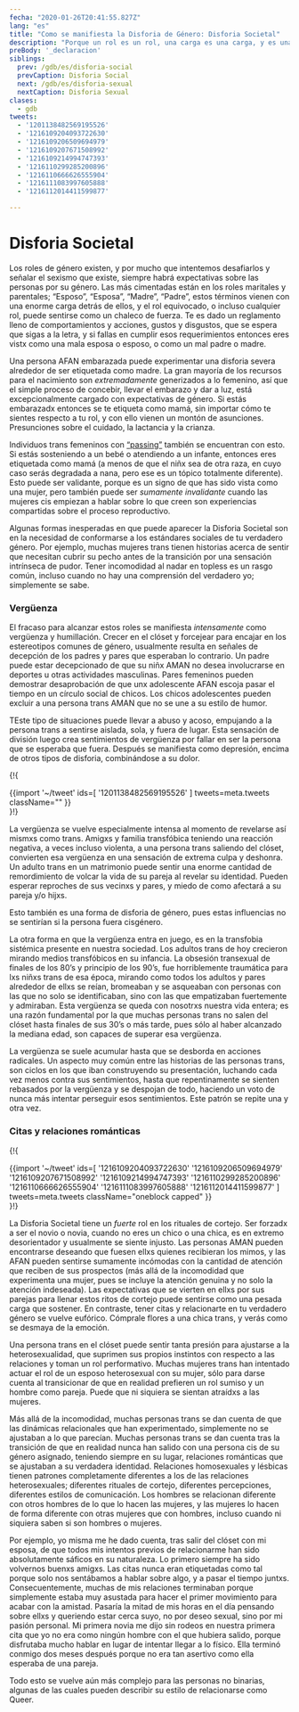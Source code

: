 ```yaml
---
fecha: "2020-01-26T20:41:55.827Z"
lang: "es"
title: "Como se manifiesta la Disforia de Género: Disforia Societal"
description: "Porque un rol es un rol, una carga es una carga, y es una pesada carga vivir en el rol equivocado."
preBody: '_declaracion'
siblings:
  prev: /gdb/es/disforia-social
  prevCaption: Disforia Social
  next: /gdb/es/disforia-sexual
  nextCaption: Disforia Sexual
clases:
  - gdb
tweets:
  - '1201138482569195526'
  - '1216109204093722630'
  - '1216109206509694979'
  - '1216109207671508992'
  - '1216109214994747393'
  - '1216110299285200896'
  - '1216110666626555904'
  - '1216111083997605888'
  - '1216112014411599877'

---
```


# Disforia Societal

Los roles de género existen, y por mucho que intentemos desafiarlos y señalar el sexismo que existe, siempre habrá expectativas sobre las personas por su género. Las más cimentadas están en los roles maritales y parentales; “Esposo”, “Esposa”, “Madre”, “Padre”, estos términos vienen con una enorme carga detrás de ellos, y el rol equivocado, o incluso cualquier rol, puede sentirse como un chaleco de fuerza. Te es dado un reglamento lleno de comportamientos y acciones, gustos y disgustos, que se espera que sigas a la letra, y si fallas en cumplir esos requerimientos entonces eres vistx como una mala esposa o esposo, o como un mal padre o madre.

Una persona AFAN embarazada puede experimentar una disforia severa alrededor de ser etiquetada como madre. La gran mayoría de los recursos para el nacimiento son *extremadamente* generizados a lo femenino, así que el simple proceso de concebir, llevar el embarazo y dar a luz, está excepcionalmente cargado con expectativas de género. Si estás embarazadx entonces se te etiqueta como mamá, sin importar cómo te sientes respecto a tu rol, y con ello vienen un montón de asunciones. Presunciones sobre el cuidado, la lactancia y la crianza.

Individuos trans femeninos con [“passing”]( https://transeducando.wordpress.com/2016/09/15/que-es-el-passing/) también se encuentran con esto. Si estás sosteniendo a un bebé o atendiendo a un infante, entonces eres etiquetada como mamá (a menos de que el niñx sea de otra raza, en cuyo caso serás degradada a nana, pero ese es un tópico totalmente diferente). Esto puede ser validante, porque es un signo de que has sido vista como una mujer, pero también puede ser *sumamente invalidante* cuando las mujeres cis empiezan a hablar sobre lo que creen son experiencias compartidas sobre el proceso reproductivo.

Algunas formas inesperadas en que puede aparecer la Disforia Societal son en la necesidad de conformarse a los estándares sociales de tu verdadero género. Por ejemplo, muchas mujeres trans tienen historias acerca de sentir que necesitan cubrir su pecho antes de la transición por una sensación intrínseca de pudor. Tener incomodidad al nadar en topless es un rasgo común, incluso cuando no hay una comprensión del verdadero yo; simplemente se sabe.

### Vergüenza

El fracaso para alcanzar estos roles se manifiesta *intensamente* como vergüenza y humillación. Crecer en el clóset y forcejear para encajar en los estereotipos comunes de género, usualmente resulta en señales de decepción de los padres y pares que esperaban lo contrario. Un padre puede estar decepcionado de que su niñx AMAN no desea involucrarse en deportes u otras actividades masculinas. Pares femeninos pueden demostrar desaprobación de que unx adolescente AFAN escoja pasar el tiempo en un círculo social de chicos. Los chicos adolescentes pueden excluir a una persona trans AMAN que no se une a su estilo de humor.

TEste tipo de situaciones puede llevar a abuso y acoso, empujando a la persona trans a sentirse aislada, sola, y fuera de lugar. Esta sensación de división luego crea sentimientos de vergüenza por fallar en ser la persona que se esperaba que fuera. Después se manifiesta como depresión, encima de otros tipos de disforia, combinándose a su dolor.

{!{ <div class="gutter">{{import '~/tweet' ids=[
    '1201138482569195526'
] tweets=meta.tweets className="" }}</div> }!}

La vergüenza se vuelve especialmente intensa al momento de revelarse así mismxs como trans. Amigxs y familia transfóbica teniendo una reacción negativa, a veces incluso violenta, a una persona trans saliendo del clóset, convierten esa vergüenza en una sensación de extrema culpa y deshonra. Un adulto trans en un matrimonio puede sentir una enorme cantidad de remordimiento de volcar la vida de su pareja al revelar su identidad. Pueden esperar reproches de sus vecinxs y pares, y miedo de como afectará a su pareja y/o hijxs.

Esto también es una forma de disforia de género, pues estas influencias no se sentirían si la persona fuera cisgénero.

La otra forma en que la vergüenza entra en juego, es en la transfobia sistémica presente en nuestra sociedad. Los adultos trans de hoy crecieron mirando medios transfóbicos en su infancia. La obsesión transexual de finales de los 80’s y principio de los 90’s, fue horriblemente traumática para lxs niñxs trans de esa época, mirando como todos los adultos y pares alrededor de ellxs se reían, bromeaban y se asqueaban con personas con las que no solo se identificaban, sino con las que empatizaban fuertemente y admiraban. Esta vergüenza se queda con nosotrxs nuestra vida entera; es una razón fundamental por la que muchas personas trans no salen del clóset hasta finales de sus 30’s o más tarde, pues sólo al haber alcanzado la mediana edad, son capaces de superar esa vergüenza.

La vergüenza se suele acumular hasta que se desborda en acciones radicales. Un aspecto muy común entre las historias de las personas trans, son ciclos en los que iban construyendo su presentación, luchando cada vez menos contra sus sentimientos, hasta que repentinamente se sienten rebasados por la vergüenza y se despojan de todo, haciendo un voto de nunca más intentar perseguir esos sentimientos. Este patrón se repite una y otra vez.

### Citas y relaciones románticas

{!{ <div class="gutter">{{import '~/tweet' ids=[
  '1216109204093722630'
  '1216109206509694979'
  '1216109207671508992'
  '1216109214994747393'
  '1216110299285200896'
  '1216110666626555904'
  '1216111083997605888'
  '1216112014411599877'
] tweets=meta.tweets className="oneblock capped" }}</div> }!}

La Disforia Societal tiene un *fuerte* rol en los rituales de cortejo. Ser forzadx a ser el novio o novia, cuando no eres un chico o una chica, es en extremo desorientador y usualmente se siente injusto. Las personas AMAN pueden encontrarse deseando que fuesen ellxs quienes recibieran los mimos, y las AFAN pueden sentirse sumamente incómodas con la cantidad de atención que reciben de sus prospectos (más allá de la incomodidad que experimenta una mujer, pues se incluye la atención genuina y no solo la atención indeseada). Las expectativas que se vierten en ellxs por sus parejas para llenar estos ritos de cortejo puede sentirse como una pesada carga que sostener. En contraste, tener citas y relacionarte en tu verdadero género se vuelve eufórico. Cómprale flores a una chica trans, y verás como se desmaya de la emoción.

Una persona trans en el clóset puede sentir tanta presión para ajustarse a la heterosexualidad, que suprimen sus propios instintos con respecto a las relaciones y toman un rol performativo. Muchas mujeres trans han intentado actuar el rol de un esposo heterosexual con su mujer, sólo para darse cuenta al transicionar de que en realidad prefieren un rol sumiso y un hombre como pareja. Puede que ni siquiera se sientan atraídxs a las mujeres.

Más allá de la incomodidad, muchas personas trans se dan cuenta de que las dinámicas relacionales que han experimentado, simplemente no se ajustaban a lo que parecían. Muchas personas trans se dan cuenta tras la transición de que en realidad nunca han salido con una persona cis de su género asignado, teniendo siempre en su lugar, relaciones románticas que se ajustaban a su verdadera identidad. Relaciones homosexuales y lésbicas tienen patrones completamente diferentes a los de las relaciones heterosexuales; diferentes rituales de cortejo, diferentes percepciones, diferentes estilos de comunicación. Los hombres se relacionan diferente con otros hombres de lo que lo hacen las mujeres, y las mujeres lo hacen de forma diferente con otras mujeres que con hombres, incluso cuando ni siquiera saben si son hombres o mujeres.

Por ejemplo, yo misma me he dado cuenta, tras salir del clóset con mi esposa, de que todos mis intentos previos de relacionarme han sido absolutamente sáficos en su naturaleza. Lo primero siempre ha sido volvernos buenxs amigxs. Las citas nunca eran etiquetadas como tal porque solo nos sentábamos a hablar sobre algo, y a pasar el tiempo juntxs. Consecuentemente, muchas de mis relaciones terminaban porque simplemente estaba muy asustada para hacer el primer movimiento para acabar con la amistad. Pasaría la mitad de mis horas en el día pensando sobre ellxs y queriendo estar cerca suyo, no por deseo sexual, sino por mi pasión personal. Mi primera novia me dijo sin rodeos en nuestra primera cita que yo no era como ningún hombre con el que hubiera salido, porque disfrutaba mucho hablar en lugar de intentar llegar a lo físico. Ella terminó conmigo dos meses después porque no era tan asertivo como ella esperaba de una pareja.

Todo esto se vuelve aún más complejo para las personas no binarias, algunas de las cuales pueden describir su estilo de relacionarse como Queer.
